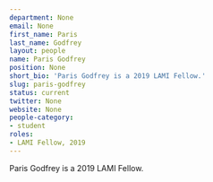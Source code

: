 ```yaml
---
department: None
email: None
first_name: Paris
last_name: Godfrey
layout: people
name: Paris Godfrey
position: None
short_bio: 'Paris Godfrey is a 2019 LAMI Fellow.'
slug: paris-godfrey
status: current
twitter: None
website: None
people-category:
- student
roles:
- LAMI Fellow, 2019
---
```

Paris Godfrey is a 2019 LAMI Fellow.
